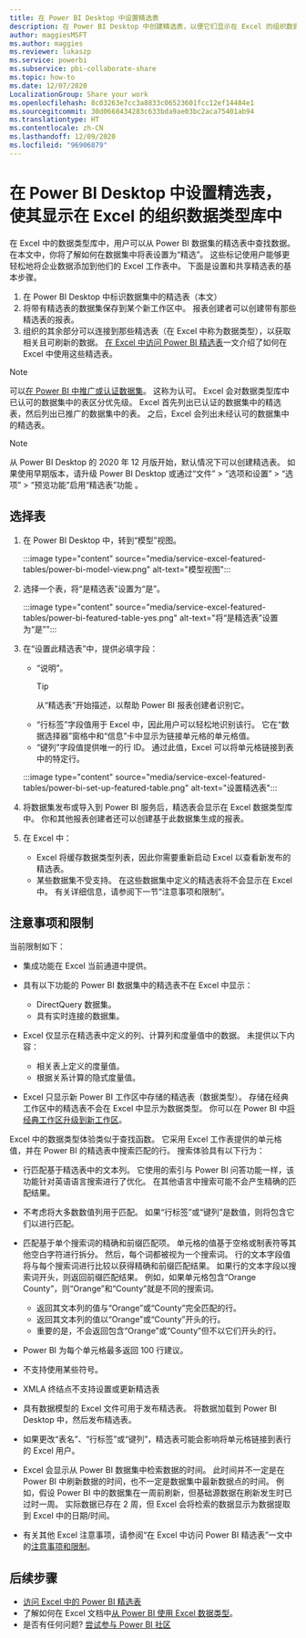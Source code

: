 ```yaml
---
title: 在 Power BI Desktop 中设置精选表
description: 在 Power BI Desktop 中创建精选表，以便它们显示在 Excel 的组织数据类型库中。
author: maggiesMSFT
ms.author: maggies
ms.reviewer: lukaszp
ms.service: powerbi
ms.subservice: pbi-collaborate-share
ms.topic: how-to
ms.date: 12/07/2020
LocalizationGroup: Share your work
ms.openlocfilehash: 8c03263e7cc3a8833c06523601fcc12ef14484e1
ms.sourcegitcommit: 30d0668434283c633bda9ae03bc2aca75401ab94
ms.translationtype: HT
ms.contentlocale: zh-CN
ms.lasthandoff: 12/09/2020
ms.locfileid: "96906879"
---
```

# <a name="set-featured-tables-in-power-bi-desktop-to-show-in-excel-organization-data-types-gallery"></a>在 Power BI Desktop 中设置精选表，使其显示在 Excel 的组织数据类型库中

在 Excel 中的数据类型库中，用户可以从 Power BI 数据集的精选表中查找数据。 在本文中，你将了解如何在数据集中将表设置为“精选”。 这些标记使用户能够更轻松地将企业数据添加到他们的 Excel 工作表中。 下面是设置和共享精选表的基本步骤。

1. 在 Power BI Desktop 中标识数据集中的精选表（本文）
1. 将带有精选表的数据集保存到某个新工作区中。 报表创建者可以创建带有那些精选表的报表。 
1. 组织的其余部分可以连接到那些精选表（在 Excel 中称为数据类型），以获取相关且可刷新的数据。 [在 Excel 中访问 Power BI 精选表](service-excel-featured-tables.md)一文介绍了如何在 Excel 中使用这些精选表。

> [!NOTE]
> 可以[在 Power BI 中推广或认证数据集](../collaborate-share/service-endorse-content.md)。 这称为认可。 Excel 会对数据类型库中已认可的数据集中的表区分优先级。 Excel 首先列出已认证的数据集中的精选表，然后列出已推广的数据集中的表。 之后，Excel 会列出未经认可的数据集中的精选表。 

> [!NOTE]
> 从 Power BI Desktop 的 2020 年 12 月版开始，默认情况下可以创建精选表。 如果使用早期版本，请升级 Power BI Desktop 或通过“文件” > “选项和设置” > “选项” > “预览功能”启用“精选表”功能    。

## <a name="select-a-table"></a>选择表

1. 在 Power BI Desktop 中，转到“模型”视图。

    :::image type="content" source="media/service-excel-featured-tables/power-bi-model-view.png" alt-text="模型视图":::
 
2. 选择一个表，将“是精选表”设置为“是”。

    :::image type="content" source="media/service-excel-featured-tables/power-bi-featured-table-yes.png" alt-text="将“是精选表”设置为“是”":::

4. 在“设置此精选表”中，提供必填字段：

    - “说明”。 
        > [!TIP]
        > 从“精选表”开始描述，以帮助 Power BI 报表创建者识别它。
    - “行标签”字段值用于 Excel 中，因此用户可以轻松地识别该行。 它在“数据选择器”窗格中和“信息”卡中显示为链接单元格的单元格值。 
    - “键列”字段值提供唯一的行 ID。 通过此值，Excel 可以将单元格链接到表中的特定行。

    :::image type="content" source="media/service-excel-featured-tables/power-bi-set-up-featured-table.png" alt-text="设置精选表":::

1. 将数据集发布或导入到 Power BI 服务后，精选表会显示在 Excel 数据类型库中。 你和其他报表创建者还可以创建基于此数据集生成的报表。

1. 在 Excel 中： 
    - Excel 将缓存数据类型列表，因此你需要重新启动 Excel 以查看新发布的精选表。
    - 某些数据集不受支持。 在这些数据集中定义的精选表将不会显示在 Excel 中。 有关详细信息，请参阅下一节“注意事项和限制”。

## <a name="considerations-and-limitations"></a>注意事项和限制

当前限制如下：

- 集成功能在 Excel 当前通道中提供。
- 具有以下功能的 Power BI 数据集中的精选表不在 Excel 中显示： 

    - DirectQuery 数据集。
    - 具有实时连接的数据集。

- Excel 仅显示在精选表中定义的列、计算列和度量值中的数据。 未提供以下内容：
   
    - 相关表上定义的度量值。
    - 根据关系计算的隐式度量值。

- Excel 只显示新 Power BI 工作区中存储的精选表（数据类型）。 存储在经典工作区中的精选表不会在 Excel 中显示为数据类型。 你可以在 Power BI 中[将经典工作区升级到新工作区](service-upgrade-workspaces.md)。

Excel 中的数据类型体验类似于查找函数。 它采用 Excel 工作表提供的单元格值，并在 Power BI 的精选表中搜索匹配的行。 搜索体验具有以下行为：

- 行匹配基于精选表中的文本列。 它使用的索引与 Power BI 问答功能一样，该功能针对英语语言搜索进行了优化。 在其他语言中搜索可能不会产生精确的匹配结果。 
- 不考虑将大多数数值列用于匹配。 如果“行标签”或“键列”是数值，则将包含它们以进行匹配。
- 匹配基于单个搜索词的精确和前缀匹配项。 单元格的值基于空格或制表符等其他空白字符进行拆分。 然后，每个词都被视为一个搜索词。 行的文本字段值将与每个搜索词进行比较以获得精确和前缀匹配结果。 如果行的文本字段以搜索词开头，则返回前缀匹配结果。 例如，如果单元格包含“Orange County”，则“Orange”和“County”就是不同的搜索词。 

    - 返回其文本列的值与“Orange”或“County”完全匹配的行。 
    - 返回其文本列的值以“Orange”或“County”开头的行。 
    - 重要的是，不会返回包含“Orange”或“County”但不以它们开头的行。

- Power BI 为每个单元格最多返回 100 行建议。
- 不支持使用某些符号。
- XMLA 终结点不支持设置或更新精选表
- 具有数据模型的 Excel 文件可用于发布精选表。 将数据加载到 Power BI Desktop 中，然后发布精选表。
- 如果更改“表名”、“行标签”或“键列”，精选表可能会影响将单元格链接到表行的 Excel 用户。 
- Excel 会显示从 Power BI 数据集中检索数据的时间。 此时间并不一定是在 Power BI 中刷新数据的时间，也不一定是数据集中最新数据点的时间。 例如，假设 Power BI 中的数据集在一周前刷新，但基础源数据在刷新发生时已过时一周。 实际数据已存在 2 周，但 Excel 会将检索的数据显示为数据提取到 Excel 中的日期/时间。
- 有关其他 Excel 注意事项，请参阅“在 Excel 中访问 Power BI 精选表”一文中的[注意事项和限制](service-excel-featured-tables.md#considerations-and-limitations)。

## <a name="next-steps"></a>后续步骤

- [访问 Excel 中的 Power BI 精选表](service-excel-featured-tables.md)
- 了解如何在 Excel 文档中[从 Power BI 使用 Excel 数据类型](https://support.office.com/article/use-excel-data-types-from-power-bi-preview-cd8938ce-f963-444d-b82a-7140848241e9)。
- 是否有任何问题? [尝试参与 Power BI 社区](https://community.powerbi.com/)

